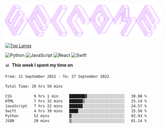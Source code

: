 
![ezcv logo](https://raw.githubusercontent.com/adammgerber/images/main/Welcome.png)

[![Top Langs](https://github-readme-stats.vercel.app/api/top-langs/?username=adammgerber&layout=compact)](https://github.com/anuraghazra/github-readme-stats)

![Python](https://img.shields.io/badge/python-3670A0?style=for-the-badge&logo=python&logoColor=ffdd54)
![JavaScript](https://img.shields.io/badge/javascript-%23323330.svg?style=for-the-badge&logo=javascript&logoColor=%23F7DF1E)
![React](https://img.shields.io/badge/react-%2320232a.svg?style=for-the-badge&logo=react&logoColor=%2361DAFB)
![Swift](https://img.shields.io/badge/swift-F54A2A?style=for-the-badge&logo=swift&logoColor=white)

📊 &nbsp;**This week I spent my time on**

<!--START_SECTION:waka-->

```text
From: 11 September 2022 - To: 27 September 2022

Total Time: 29 hrs 59 mins

CSS          9 hrs 1 min     ███████▓░░░░░░░░░░░░░░░░░   30.08 %
HTML         7 hrs 32 mins   ██████▒░░░░░░░░░░░░░░░░░░   25.14 %
JavaScript   7 hrs 22 mins   ██████░░░░░░░░░░░░░░░░░░░   24.57 %
Swift        4 hrs 39 mins   ████░░░░░░░░░░░░░░░░░░░░░   15.56 %
Python       52 mins         ▓░░░░░░░░░░░░░░░░░░░░░░░░   02.93 %
JSON         20 mins         ▒░░░░░░░░░░░░░░░░░░░░░░░░   01.14 %
```

<!--END_SECTION:waka-->

